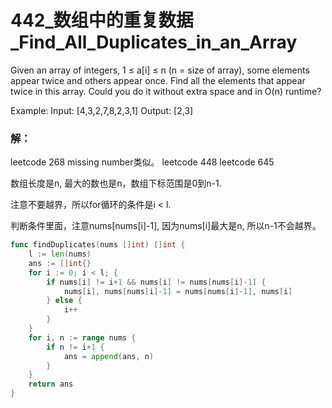 # 442_数组中的重复数据_Find_All_Duplicates_in_an_Array
Given an array of integers, 1 ≤ a[i] ≤ n (n = size of array), some elements appear twice and others appear once. Find all the elements that appear twice in this array. Could you do it without extra space and in O(n) runtime?

Example:
Input: [4,3,2,7,8,2,3,1]
Output: [2,3]

### 解：

leetcode 268 missing number类似。
leetcode 448
leetcode 645

数组长度是n, 最大的数也是n，数组下标范围是0到n-1.

注意不要越界，所以for循环的条件是i < l.

判断条件里面，注意nums[nums[i]-1], 因为nums[i]最大是n, 所以n-1不会越界。

```go 
func findDuplicates(nums []int) []int {
    l := len(nums)
    ans := []int{}
    for i := 0; i < l; {
        if nums[i] != i+1 && nums[i] != nums[nums[i]-1] {
            nums[i], nums[nums[i]-1] = nums[nums[i]-1], nums[i]
        } else {
            i++
        }
    }
    for i, n := range nums {
        if n != i+1 {
            ans = append(ans, n)
        }
    }
    return ans
}
```